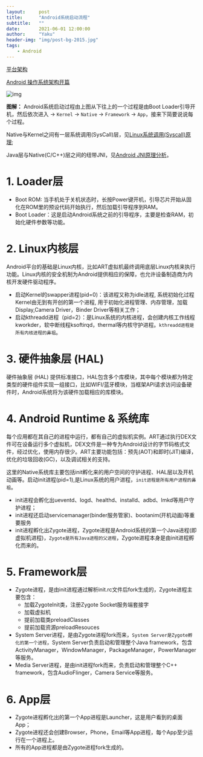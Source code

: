 ```yaml
---
layout:     post
title:      "Android系统启动流程"
subtitle:   ""
date:       2021-06-01 12:00:00
author:     "Yaku"
header-img: "img/post-bg-2015.jpg"
tags:
    - Android
---
```




[平台架构](https://developer.android.com/guide/platform?hl=zh-cn)

[Android 操作系统架构开篇](http://gityuan.com/android/)

![img](http://gityuan.com/images/android-arch/android-boot.jpg)

**图解：** Android系统启动过程由上图从下往上的一个过程是由Boot Loader引导开机，然后依次进入 -> `Kernel` -> `Native` -> `Framework` -> `App`，接来下简要说说每个过程。

Native与Kernel之间有一层系统调用(SysCall)层，见[Linux系统调用(Syscall)原理](http://gityuan.com/2016/05/21/syscall/);

Java层与Native(C/C++)层之间的纽带JNI，见[Android JNI原理分析](http://gityuan.com/2016/05/28/android-jni/)。



# 1. Loader层

- Boot ROM: 当手机处于关机状态时，长按Power键开机，引导芯片开始从固化在ROM里的预设代码开始执行，然后加载引导程序到RAM。
- Boot Loader：这是启动Android系统之前的引导程序，主要是检查RAM，初始化硬件参数等功能。



# 2. Linux内核层

Android平台的基础是Linux内核，比如ART虚拟机最终调用底层Linux内核来执行功能。Linux内核的安全机制为Android提供相应的保障，也允许设备制造商为内核开发硬件驱动程序。

- 启动Kernel的swapper进程(pid=0)：该进程又称为idle进程, 系统初始化过程Kernel由无到有开创的第一个进程, 用于初始化进程管理、内存管理，加载Display,Camera Driver，Binder Driver等相关工作；
- 启动kthreadd进程（pid=2）：是Linux系统的内核进程，会创建内核工作线程kworkder，软中断线程ksoftirqd，thermal等内核守护进程。`kthreadd进程是所有内核进程的鼻祖`。



# 3. 硬件抽象层 (HAL)

硬件抽象层 (HAL) 提供标准接口，HAL包含多个库模块，其中每个模块都为特定类型的硬件组件实现一组接口，比如WIFI/蓝牙模块，当框架API请求访问设备硬件时，Android系统将为该硬件加载相应的库模块。



# 4. Android Runtime & 系统库

每个应用都在其自己的进程中运行，都有自己的虚拟机实例。ART通过执行DEX文件可在设备运行多个虚拟机，DEX文件是一种专为Android设计的字节码格式文件，经过优化，使用内存很少。ART主要功能包括：预先(AOT)和即时(JIT)编译，优化的垃圾回收(GC)，以及调试相关的支持。

这里的Native系统库主要包括init孵化来的用户空间的守护进程、HAL层以及开机动画等。启动init进程(pid=1),是Linux系统的用户进程，`init进程是所有用户进程的鼻祖`。

- init进程会孵化出ueventd、logd、healthd、installd、adbd、lmkd等用户守护进程；
- init进程还启动servicemanager(binder服务管家)、bootanim(开机动画)等重要服务
- init进程孵化出Zygote进程，Zygote进程是Android系统的第一个Java进程(即虚拟机进程)，`Zygote是所有Java进程的父进程`，Zygote进程本身是由init进程孵化而来的。



# 5. Framework层

- Zygote进程，是由init进程通过解析init.rc文件后fork生成的，Zygote进程主要包含：
  - 加载ZygoteInit类，注册Zygote Socket服务端套接字
  - 加载虚拟机
  - 提前加载类preloadClasses
  - 提前加载资源preloadResouces
- System Server进程，是由Zygote进程fork而来，`System Server是Zygote孵化的第一个进程`，System Server负责启动和管理整个Java framework，包含ActivityManager，WindowManager，PackageManager，PowerManager等服务。
- Media Server进程，是由init进程fork而来，负责启动和管理整个C++ framework，包含AudioFlinger，Camera Service等服务。



# 6. App层

- Zygote进程孵化出的第一个App进程是Launcher，这是用户看到的桌面App；
- Zygote进程还会创建Browser，Phone，Email等App进程，每个App至少运行在一个进程上。
- 所有的App进程都是由Zygote进程fork生成的。